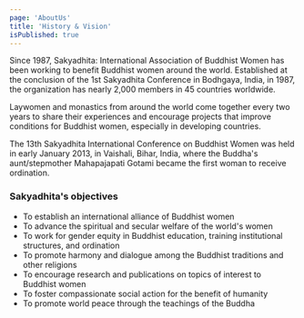 ```yaml
---
page: 'AboutUs'
title: 'History & Vision'
isPublished: true
---
```


Since 1987, Sakyadhita: International Association of Buddhist Women has been working to benefit Buddhist women around the world. Established at the conclusion of the 1st Sakyadhita Conference in Bodhgaya, India, in 1987, the organization has nearly 2,000 members  in 45 countries worldwide.

Laywomen and monastics from around the world come together every two years  to share their experiences and encourage projects that improve conditions for Buddhist women, especially in developing countries.

The 13th Sakyadhita International Conference on Buddhist Women was held in  early  January 2013, in Vaishali, Bihar, India, where the Buddha's aunt/stepmother Mahapajapati Gotami became the first woman to receive ordination.

### Sakyadhita's objectives

* To establish an international alliance of Buddhist women
* To advance the spiritual and secular welfare of the world's women
* To work for gender equity in Buddhist education, training institutional structures, and ordination
* To promote harmony and dialogue among the Buddhist traditions and other religions
* To encourage research and publications on topics of interest to Buddhist women
* To foster compassionate social action for the benefit of humanity
* To promote world peace through the teachings of the Buddha
